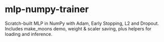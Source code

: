 # mlp-numpy-trainer
Scratch-built MLP in NumPy with Adam, Early Stopping, L2 and Dropout. Includes make_moons demo, weight &amp; scaler saving, plus helpers for loading and inference.

